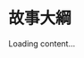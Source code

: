 
# 故事大綱

<script src="https://cdn.jsdelivr.net/npm/js-yaml@4/dist/js-yaml.min.js"></script>
<script src="https://posetmage.com/cdn/js/parser/convertYamlToHtml.js"></script>
<script src="https://posetmage.com/cdn/js/parser/EmbbedHtmlFromYaml.js"></script>

<div yml-path="https://shinra.posetmage.com/Grimoire/Forging/Converter/outline/outline.yml" html-path="https://shinra.posetmage.com/Grimoire/Forging/Converter/outline/outline.html" height="950px">
    Loading content...
</div>
